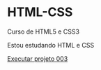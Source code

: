 # HTML-CSS
 Curso de HTML5 e CSS3

 Estou estudando HTML e CSS


 <a href="https://vinicius-suares.github.io/HTML-CSS/Projetos/projeto003/index.html">Executar projeto 003</a>

